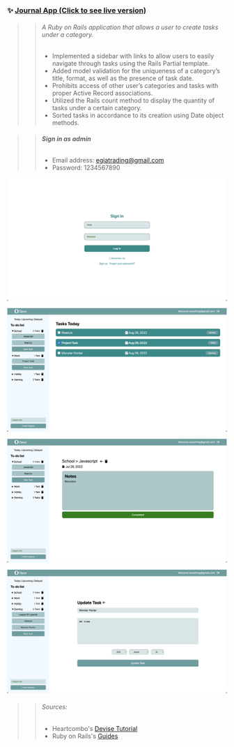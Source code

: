 ### ✨ [Journal App (Click to see live version)](https://opus-logs.herokuapp.com/   )

>> ###### *A Ruby on Rails application that allows a user to create tasks under a category.*
>> - Implemented a sidebar with links to allow users to easily navigate through tasks using the Rails Partial template.
>> - Added model validation for the uniqueness of a categoryʼs title, format, as well as the presence of task date.
>> - Prohibits access of other userʼs categories and tasks with proper Active Record associations.
>> - Utilized the Rails count method to display the quantity of tasks under a certain category.
>> - Sorted tasks in accordance to its creation using Date object methods.

>> ###### **Sign in as admin**
>> - Email address: egiatrading@gmail.com
>> - Password: 1234567890

![Log In Page](app/assets/images/screenshots/signin.png)

![All Tasks Page](app/assets/images/screenshots/alltasks.png)

![Show Task Page](app/assets/images/screenshots/showtask.png)

![Edit Task Page](app/assets/images/screenshots/editask.png)

>> ###### Sources:
>> - Heartcombo's [Devise Tutorial](https://github.com/heartcombo/devise)
>> - Ruby on Rails's [Guides](https://guides.rubyonrails.org/v6.1/)
